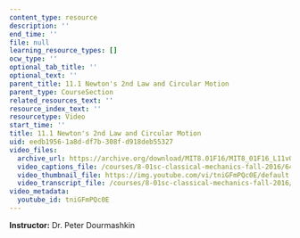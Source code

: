 ```yaml
---
content_type: resource
description: ''
end_time: ''
file: null
learning_resource_types: []
ocw_type: ''
optional_tab_title: ''
optional_text: ''
parent_title: 11.1 Newton's 2nd Law and Circular Motion
parent_type: CourseSection
related_resources_text: ''
resource_index_text: ''
resourcetype: Video
start_time: ''
title: 11.1 Newton's 2nd Law and Circular Motion
uid: eedb1956-1a8d-df7b-308f-d918deb55327
video_files:
  archive_url: https://archive.org/download/MIT8.01F16/MIT8_01F16_L11v01_360p.mp4
  video_captions_file: /courses/8-01sc-classical-mechanics-fall-2016/6423fc216ef15bad9968866d25f45439_tniGFmPQc0E.vtt
  video_thumbnail_file: https://img.youtube.com/vi/tniGFmPQc0E/default.jpg
  video_transcript_file: /courses/8-01sc-classical-mechanics-fall-2016/eacf1c5cef0d40fb26cb75c6912b3cd8_tniGFmPQc0E.pdf
video_metadata:
  youtube_id: tniGFmPQc0E
---
```


**Instructor:** Dr. Peter Dourmashkin



